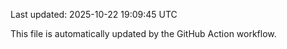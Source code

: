 Last updated: 2025-10-22 19:09:45 UTC

This file is automatically updated by the GitHub Action workflow.
